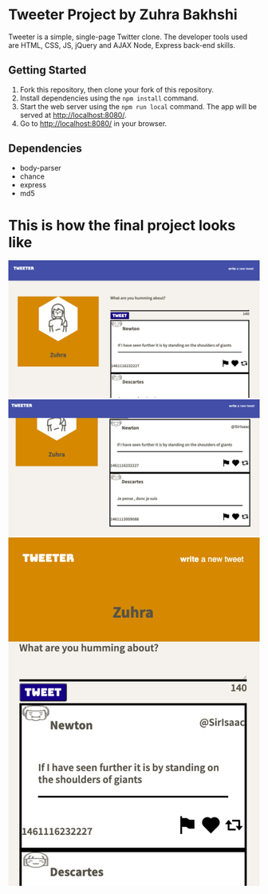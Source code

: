 # Tweeter Project by Zuhra Bakhshi

Tweeter is a simple, single-page Twitter clone.
The  developer tools used are HTML, CSS, JS, jQuery and AJAX  Node, Express back-end skills.

## Getting Started

1. Fork this repository, then clone your fork of this repository.
2. Install dependencies using the `npm install` command.
3. Start the web server using the `npm run local` command. The app will be served at <http://localhost:8080/>.
4. Go to <http://localhost:8080/> in your browser.

## Dependencies

- body-parser
- chance
- express
- md5
# This is how the final project looks like
!["Screenshot of the laptop view of the tweeter app"](https://github.com/ZuhraB/tweeter/blob/master/docs/Laptop-view.png?raw=true)
!["This is how the bottom of the page looks"](https://github.com/ZuhraB/tweeter/blob/master/docs/bottom-of-websit.png?raw=true)
!["Screenshot of how will the app look on smaller devices, like an Iphone"](https://github.com/ZuhraB/tweeter/blob/master/docs/view-with-smaller-devices.png?raw=true)

